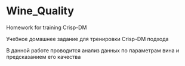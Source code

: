 # Wine_Quality
Homework for training Crisp-DM

Учебное домашнее задание для тренировки Crisp-DM подхода

В данной работе проводится анализ данных по параметрам вина и предсказанием его качества
